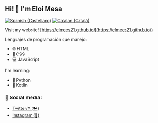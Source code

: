 ## Hi! 👋 I'm Eloi Mesa

[![Spanish (Castellano)](https://img.shields.io/badge/Leer_en-Castellano_(Español)-red)](https://github.com/elmees21/elmees21/READMEES.md)
[![Catalan (Català)](https://img.shields.io/badge/Llegir_en-Català-yellow)](https://github.com/elmees21/elmees21/READMECA.md)

Visit my website! [https://elmees21.github.io/](https://elmees21.github.io/)

Lenguajes de programación que manejo:
- 🌐 HTML
- 🎨 CSS
- 💻 JavaScript

I'm learning: 
- 🐍 Python
- 📱 Kotlin

### 📱 Social media:
- [Twitter/X (🐦)](https://twitter.com/elmees21)
- [Instagram (📸)](https://instagram.com/anbecodes)
